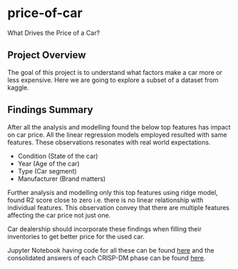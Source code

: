 # price-of-car
What Drives the Price of a Car?

## Project Overview
The goal of this project is to understand what factors make a car more or less expensive. 
Here we are going to explore a subset of a dataset from kaggle.

## Findings Summary
After all the analysis and modelling found the below top features has impact on car price. All the linear regression models employed resulted with same features. These observations resonates with real world expectations.

- Condition (State of the car)
- Year (Age of the car)
- Type (Car segment)
- Manufacturer (Brand matters)

Further analysis and modelling only this top features using ridge model, found R2 score close to zero i.e. there is no linear relationship with individual features. This observation convey that there are multiple features affecting the car price not just one.

Car dealership should incorporate these findings when filling their inventories to get better price for the used car. 

Jupyter Notebook having code for all these can be found [here](Solution.ipynb) and the consolidated answers of each CRISP-DM phase can be found [here](what-drives-car-price.ipynb).
